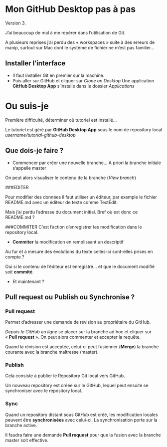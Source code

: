 Mon GitHub Desktop pas à pas
==================

Version 3.

J’ai beaucoup de mal à me repérer dans l’utilisation de Git.

A plusieurs reprises j’ai perdu des « workspaces » suite à des erreurs de manip, surtout sur Mac dont le système de fichier ne m’est pas familier…

## Installer l’interface
* Il faut installer Git en premier sur la machine.
* Puis aller sur GitHub et cliquer sur *Clone on Desktop*
Une application **GitHub Desktop App** s’installe dans le dossier *Applications*


# Ou suis-je
Première difficulté, déterminer où tutoriel est installé…

Le tutoriel est géré par **GitHub Desktop App** sous le nom de repository local *username/tutorial-github-desktop*

## Que dois-je faire ?
* Commencer par créer une nouvelle branche…
A priori la branche initiale s’appelle master

On peut alors visualiser le contenu de la branche (*View branch*)

###EDITER 

Pour modifier des données il faut utiliser un éditeur, par exemple le fichier README.md avec un  éditeur de texte comme TextEdit.

Mais j’ai perdu l’adresse du document initial.
Bref où est donc ce README.md ?

###COMMITER
C’est l’action d’enregistrer les modification dans le repository local.

* **Commiter** la modification en remplissant un descriptif

Au fur et à mesure des évolutions du texte celles-ci sont-elles prises en compte ?

Oui si le contenu de l’éditeur est enregistré… et que le document modifié soit **commité**.

* Et maintenant ?

## Pull request ou Publish ou Synchronise ?
### Pull request
Permet d’adresser une demande de révision au propriétaire du GitHub.

*Depuis le GitHub en ligne* se placer sur la branche ad hoc et cliquer sur « **Pull request** ». On peut alors commenter et accepter la requête.

Quand la révision est acceptée, celui-ci peut fusionner (**Merge**) la branche courante avec la branche maîtresse (master). 


### Publish
Cela consiste à publier le Repository Git local vers GitHub.


Un nouveau repository est créée sur le GitHub, lequel peut ensuite se synchroniser avec le repository local.

### Sync
Quand un repository distant sous GitHub est créé, les modification locales peuvent être **synchronisées** avec celui-ci. La synchronisation porte sur la branche active.

Il faudra faire une demande **Pull request** pour que la fusion avec la branche master soit effective.


